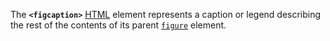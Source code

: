The **`<figcaption>`** [HTML](https://developer.mozilla.org/en-US/docs/Web/HTML) element represents a caption or legend describing the rest of the contents of its parent [`figure`](figure!) element.
